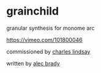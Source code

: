 # grainchild
granular synthesis for monome arc

https://vimeo.com/101800046

commissioned by [charles lindsay](http://www.charleslindsay.com)

written by [alec brady](http://www.absoundsite.com)
